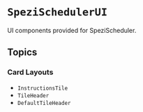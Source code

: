 # ``SpeziSchedulerUI``

UI components provided for SpeziScheduler.


## Topics

### Card Layouts

- ``InstructionsTile``
- ``TileHeader``
- ``DefaultTileHeader``
